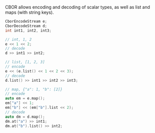 
CBOR allows encoding and decoding of scalar types, as well as list and maps (with string keys).

```c++
CborEncodeStream e;
CborDecodeStream d;
int int1, int2, int3;

// int, 1, 2
e << 1 << 2;
// decode
d >> int1 >> int2;

// list, [1, 2, 3]
// encode
e << (e.list() << 1 << 2 << 3);
// decode
d.list() >> int1 >> int2 >> int3;

// map, {"a": 1, "b": [2]}
// encode
auto em = e.map();
em["a"] << 1;
em["b"] << (em["b"].list << 2);
// decode
auto dm = d.map();
dm.at("a") >> int1;
dm.at("b").list() >> int2;
```
